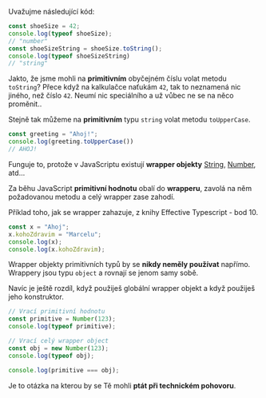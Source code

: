 
Uvažujme následující kód:
```javascript
const shoeSize = 42;
console.log(typeof shoeSize);
// "number"
const shoeSizeString = shoeSize.toString();
console.log(typeof shoeSizeString)
// "string"
```

Jakto, že jsme mohli na **primitivním** obyčejném číslu volat metodu `toString`? 
Přece když na kalkulačce naťukám `42`, tak to neznamená nic jiného, než číslo `42`. Neumí nic speciálního a už vůbec ne se na něco proměnit..

Stejně tak můžeme na **primitivním** typu `string` volat metodu `toUpperCase`.
```javascript
const greeting = "Ahoj!";
console.log(greeting.toUpperCase())
// AHOJ!
```

Funguje to, protože v JavaScriptu existují **wrapper objekty** [String](https://developer.mozilla.org/en-US/docs/Web/JavaScript/Reference/Global_Objects/String/String), [Number](https://developer.mozilla.org/en-US/docs/Web/JavaScript/Reference/Global_Objects/Number), atd...

Za běhu JavaScript **primitivní hodnotu** obalí do **wrapperu**, zavolá na něm požadovanou metodu a celý wrapper zase zahodí.

Příklad toho, jak se wrapper zahazuje, z knihy Effective Typescript - bod 10.

```javascript
const x = "Ahoj";
x.kohoZdravim = "Marcelu";
console.log(x);
console.log(x.kohoZdravim);
```

Wrapper objekty primitivních typů by se **nikdy neměly používat** napřímo. Wrappery jsou typu `object` a rovnají se jenom samy sobě.

Navíc je ještě rozdíl, když použiješ globální wrapper objekt a když použiješ jeho konstruktor.

```javascript
// Vrací primitivní hodnotu
const primitive = Number(123);
console.log(typeof primitive);

// Vrací celý wrapper object
const obj = new Number(123);
console.log(typeof obj);

console.log(primitive === obj);
```

Je to otázka na kterou by se Tě mohli **ptát při technickém pohovoru**.